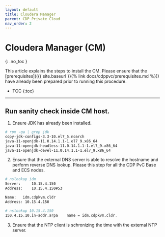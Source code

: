 ```yaml
---
layout: default
title: Cloudera Manager
parent: CDP Private Cloud
nav_order: 2
---
```


# Cloudera Manager (CM)
{: .no_toc }

This article explains the steps to install the CM. Please ensure that the [prerequisites](({{ site.baseurl }}{% link docs/cdppvc/prerequisites.md %})) have already been prepared prior to running this procedure.

- TOC
{:toc}

---

## Run sanity check inside CM host.

1. Ensure JDK has already been installed.

  ```bash
# rpm -qa | grep jdk
copy-jdk-configs-3.3-10.el7_5.noarch
java-11-openjdk-11.0.14.1.1-1.el7_9.x86_64
java-11-openjdk-headless-11.0.14.1.1-1.el7_9.x86_64
java-11-openjdk-devel-11.0.14.1.1-1.el7_9.x86_64
  ```

2. Ensure that the external DNS server is able to resolve the hostname and perform reverse DNS lookup. Please this step for all the CDP PvC Base and ECS nodes.

  ```bash
# nslookup idm
Server:		10.15.4.150
Address:	10.15.4.150#53

Name:	idm.cdpkvm.cldr
Address: 10.15.4.150

# nslookup 10.15.4.150
150.4.15.10.in-addr.arpa	name = idm.cdpkvm.cldr.
  ```

3. Ensure that the NTP client is schronizing the time with the external NTP server.